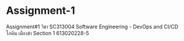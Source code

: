 # Assignment-1
Assignment#1 วิชา SC313004 Software Engineering - DevOps and CI/CD โภคิน เมืองขำ Section 1 613020228-5
